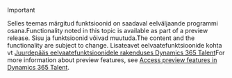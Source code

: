 > [!IMPORTANT]
> <span data-ttu-id="9521a-101">Selles teemas märgitud funktsioonid on saadaval eelväljaande programmi osana.</span><span class="sxs-lookup"><span data-stu-id="9521a-101">Functionality noted in this topic is available as part of a preview release.</span></span> <span data-ttu-id="9521a-102">Sisu ja funktsioonid võivad muutuda.</span><span class="sxs-lookup"><span data-stu-id="9521a-102">The content and the functionality are subject to change.</span></span> <span data-ttu-id="9521a-103">Lisateavet eelvaatefunktsioonide kohta vt [Juurdepääs eelvaatefunktsioonidele rakenduses Dynamics 365 Talent](../access-preview-feature.md)</span><span class="sxs-lookup"><span data-stu-id="9521a-103">For more information about preview features, see [Access preview features in Dynamics 365 Talent](../access-preview-feature.md).</span></span>
